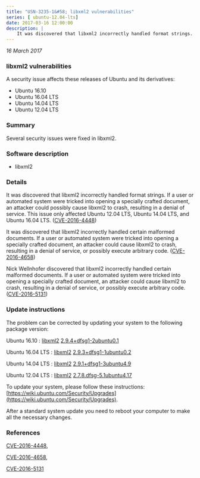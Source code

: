 ```yaml
---
title: "USN-3235-1&#58; libxml2 vulnerabilities"
series: [ ubuntu-12.04-lts]
date: 2017-03-16 12:00:00
description: |
    It was discovered that libxml2 incorrectly handled format strings. If a user or automated system were tricked into opening a specially crafted document, an attacker could possibly cause libxml2 to crash, resulting in a denial of service. This issue only affected Ubuntu 12.04 LTS, Ubuntu 14.04 LTS, and Ubuntu 16.04 LTS. ([CVE-2016-4448](http://people.ubuntu.com/~ubuntu-security/cve/CVE-2016-4448))
--- 
```

 
 

*16 March 2017*

### libxml2 vulnerabilities

A security issue affects these releases of Ubuntu and its derivatives:

* Ubuntu 16.10
* Ubuntu 16.04 LTS
* Ubuntu 14.04 LTS
* Ubuntu 12.04 LTS

### Summary

Several security issues were fixed in libxml2. 

### Software description

* libxml2 

### Details

It was discovered that libxml2 incorrectly handled format strings. If a user or automated system were tricked into opening a specially crafted document, an attacker could possibly cause libxml2 to crash, resulting in a denial of service. This issue only affected Ubuntu 12.04 LTS, Ubuntu 14.04 LTS, and Ubuntu 16.04 LTS. ([CVE-2016-4448](http://people.ubuntu.com/~ubuntu-security/cve/CVE-2016-4448))

It was discovered that libxml2 incorrectly handled certain malformed documents. If a user or automated system were tricked into opening a specially crafted document, an attacker could cause libxml2 to crash, resulting in a denial of service, or possibly execute arbitrary code. ([CVE-2016-4658](http://people.ubuntu.com/~ubuntu-security/cve/CVE-2016-4658))

Nick Wellnhofer discovered that libxml2 incorrectly handled certain malformed documents. If a user or automated system were tricked into opening a specially crafted document, an attacker could cause libxml2 to crash, resulting in a denial of service, or possibly execute arbitrary code. ([CVE-2016-5131](http://people.ubuntu.com/~ubuntu-security/cve/CVE-2016-5131)) 

### Update instructions

The problem can be corrected by updating your system to the following package version:

Ubuntu 16.10
 : [libxml2](https://launchpad.net/ubuntu/+source/libxml2) <span> [2.9.4+dfsg1-2ubuntu0.1](https://launchpad.net/ubuntu/+source/libxml2/2.9.4+dfsg1-2ubuntu0.1) </span> 

Ubuntu 16.04 LTS
 : [libxml2](https://launchpad.net/ubuntu/+source/libxml2) <span> [2.9.3+dfsg1-1ubuntu0.2](https://launchpad.net/ubuntu/+source/libxml2/2.9.3+dfsg1-1ubuntu0.2) </span> 

Ubuntu 14.04 LTS
 : [libxml2](https://launchpad.net/ubuntu/+source/libxml2) <span> [2.9.1+dfsg1-3ubuntu4.9](https://launchpad.net/ubuntu/+source/libxml2/2.9.1+dfsg1-3ubuntu4.9) </span> 

Ubuntu 12.04 LTS
 : [libxml2](https://launchpad.net/ubuntu/+source/libxml2) <span> [2.7.8.dfsg-5.1ubuntu4.17](https://launchpad.net/ubuntu/+source/libxml2/2.7.8.dfsg-5.1ubuntu4.17) </span> 

To update your system, please follow these instructions: [https://wiki.ubuntu.com/Security/Upgrades](https://wiki.ubuntu.com/Security/Upgrades).

After a standard system update you need to reboot your computer to make all the necessary changes. 

### References

 
 [CVE-2016-4448](http://people.ubuntu.com/~ubuntu-security/cve/CVE-2016-4448), 

 [CVE-2016-4658](http://people.ubuntu.com/~ubuntu-security/cve/CVE-2016-4658), 

 [CVE-2016-5131](http://people.ubuntu.com/~ubuntu-security/cve/CVE-2016-5131)
 

